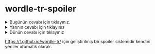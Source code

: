 # wordle-tr-spoiler

<details>
  <summary>Bugünün cevabı için tıklayınız.</summary>
  <br>
    <b> vonoz </b>
</details>

<details>
  <summary>Yarının cevabı için tıklayınız</summary>
  <br>
   <b> giyme </b>
</details>

<details>
  <summary>Dünün cevabı için tıklayınız </summary>
  <br>
  <b> vişne </b>
</details>

https://f.github.io/wordle-tr/ için geliştirilmiş bir spoiler sistemidir kendini yeniler otomatik olarak.

